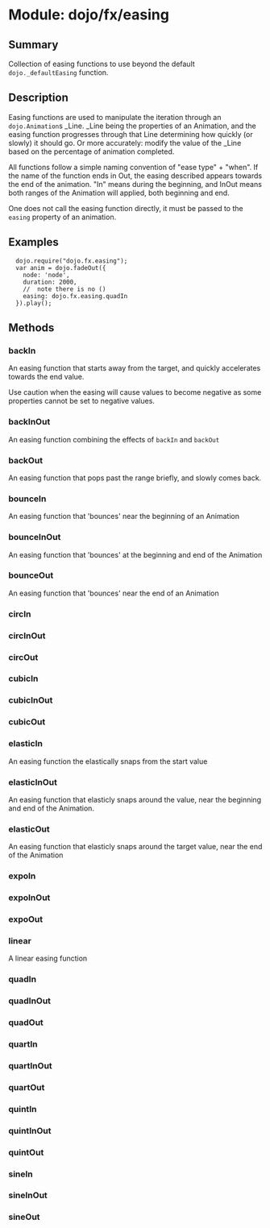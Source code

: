 # Module: dojo/fx/easing

## Summary

Collection of easing functions to use beyond the default
`dojo._defaultEasing` function.
## Description

Easing functions are used to manipulate the iteration through
an `dojo.Animation`s _Line. _Line being the properties of an Animation,
and the easing function progresses through that Line determining
how quickly (or slowly) it should go. Or more accurately: modify
the value of the _Line based on the percentage of animation completed.

All functions follow a simple naming convention of "ease type" + "when".
If the name of the function ends in Out, the easing described appears
towards the end of the animation. "In" means during the beginning,
and InOut means both ranges of the Animation will applied, both
beginning and end.

One does not call the easing function directly, it must be passed to
the `easing` property of an animation.
## Examples

      dojo.require("dojo.fx.easing");
      var anim = dojo.fadeOut({
        node: 'node',
        duration: 2000,
        //  note there is no ()
        easing: dojo.fx.easing.quadIn
      }).play();


## Methods

### backIn
An easing function that starts away from the target,
and quickly accelerates towards the end value.

Use caution when the easing will cause values to become
negative as some properties cannot be set to negative values.

### backInOut
An easing function combining the effects of `backIn` and `backOut`

### backOut
An easing function that pops past the range briefly, and slowly comes back.

### bounceIn
An easing function that 'bounces' near the beginning of an Animation

### bounceInOut
An easing function that 'bounces' at the beginning and end of the Animation

### bounceOut
An easing function that 'bounces' near the end of an Animation

### circIn


### circInOut


### circOut


### cubicIn


### cubicInOut


### cubicOut


### elasticIn
An easing function the elastically snaps from the start value

### elasticInOut
An easing function that elasticly snaps around the value, near
the beginning and end of the Animation.

### elasticOut
An easing function that elasticly snaps around the target value,
near the end of the Animation

### expoIn


### expoInOut


### expoOut


### linear
A linear easing function

### quadIn


### quadInOut


### quadOut


### quartIn


### quartInOut


### quartOut


### quintIn


### quintInOut


### quintOut


### sineIn


### sineInOut


### sineOut


